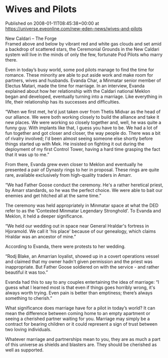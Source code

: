 # Wives and Pilots
Published on 2008-01-11T08:45:38+00:00 at https://universe.eveonline.com/new-eden-news/wives-and-pilots

New Caldari – The Forge  
Framed above and below by vibrant red and white gas clouds and set amid a backdrop of scattered stars, the Ceremonial Grounds in the New Caldari system will live in the minds of only the few, fortunate Pod Pilots who marry there. 

Even in today’s busy world, some pod pilots manage to find the time for romance. These minority are able to put aside work and make room for partners, wives and husbands. Evanda Char, a Minmatar senior member of Electus Matari, made the time for marriage. In an interview, Evanda explained about how her relationship with the Caldari national Meklon began and developed, eventually turning into a marriage. Like everything in life, their relationship has its successes and difficulties. 

“When we first met, he'd just taken over from Thetis Midvar as the head of our alliance. We were both working closely to build the alliance and take it new places. We were working so closely together and, well, he was quite a funny guy. With implants like that, I guess you have to be. We had a lot of fun together and got closer and closer, the way people do. There was a bit of rivalry involved; I'd been almost seeing someone else shortly before things started up with Mek. He insisted on fighting it out during the deployment of my first Control Tower, having a hard time grasping the fact that it was up to me.” 

From there, Evanda grew even closer to Meklon and eventually he presented a pair of Dynasty rings to her in proposal. These rings are quite rare, available exclusively from high-quality traders in Amarr. 

“We had Father Goose conduct the ceremony. He's a rather heretical priest, by Amarr standards, so he was the perfect choice. We were able to bait our enemies and get hitched all at the same time.” 

The ceremony was held appropriately in Minmatar space at what the DED refer to as the ‘Contested Minmatar Legendary Stronghold’. To Evanda and Meklon, it held a deeper significance. 

“We held our wedding out in space near General Hraldar's fortress in Hjoramold. We call it 'his place' because of our genealogy, which claims Hraldar was an ancestor of mine.” 

According to Evanda, there were protests to her wedding. 

“Rodj Blake, an Amarrian loyalist, showed up in a covert operations vessel and claimed that my owner hadn't given permission and the priest was inappropriate. But Father Goose soldiered on with the service - and rather beautiful it was too.” 

Evanda had this to say to any couples entertaining the idea of marriage: “I guess what I learned most is that even if things goes horribly wrong, it's always worth trying. Even pain is better than emptiness; there’s always something to cherish.” 

What significance does marriage have for a pilot in today’s world? It can mean the difference between coming home to an empty apartment or seeing a cherished partner waiting for you. Marriage may simply be a contract for bearing children or it could represent a sign of trust between two loving individuals. 

Whatever marriage and partnerships mean to you, they are as much a part of this universe as shields and blasters are. They should be cherished as well as supported.
